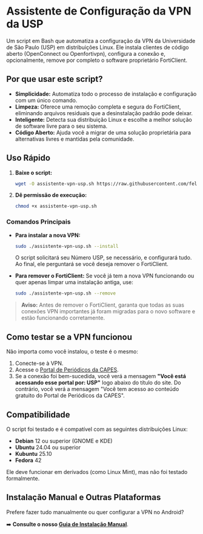 # Assistente de Configuração da VPN da USP

Um script em Bash que automatiza a configuração da VPN da Universidade de São Paulo (USP) em distribuições Linux. Ele instala clientes de código aberto (OpenConnect ou Openfortivpn), configura a conexão e, opcionalmente, remove por completo o software proprietário FortiClient.

## Por que usar este script?

- **Simplicidade:** Automatiza todo o processo de instalação e configuração com um único comando.
- **Limpeza:** Oferece uma remoção completa e segura do FortiClient, eliminando arquivos residuais que a desinstalação padrão pode deixar.
- **Inteligente:** Detecta sua distribuição Linux e escolhe a melhor solução de software livre para o seu sistema.
- **Código Aberto:** Ajuda você a migrar de uma solução proprietária para alternativas livres e mantidas pela comunidade.

## Uso Rápido

1.  **Baixe o script:**
    ```bash
    wget -O assistente-vpn-usp.sh https://raw.githubusercontent.com/felipe-dachshund/assistente-vpn-usp/main/assistente-vpn-usp.sh
    ```

2.  **Dê permissão de execução:**
    ```bash
    chmod +x assistente-vpn-usp.sh
    ```

### Comandos Principais

- **Para instalar a nova VPN:**
    ```bash
    sudo ./assistente-vpn-usp.sh --install
    ```
    O script solicitará seu Número USP, se necessário, e configurará tudo. Ao final, ele perguntará se você deseja remover o FortiClient.

- **Para remover o FortiClient:**
    Se você já tem a nova VPN funcionando ou quer apenas limpar uma instalação antiga, use:
    ```bash
    sudo ./assistente-vpn-usp.sh --remove
    ```

> **Aviso:** Antes de remover o FortiClient, garanta que todas as suas conexões VPN importantes já foram migradas para o novo software e estão funcionando corretamente.

## Como testar se a VPN funcionou

Não importa como você instalou, o teste é o mesmo:
1.  Conecte-se à VPN.
2.  Acesse o [Portal de Periódicos da CAPES](https://www.periodicos.capes.gov.br/).
3.  Se a conexão foi bem-sucedida, você verá a mensagem **"Você está acessando esse portal por: USP"** logo abaixo do título do site. Do contrário, você verá a mensagem "Você tem acesso ao conteúdo gratuito do Portal de Periódicos da CAPES".

## Compatibilidade

O script foi testado e é compatível com as seguintes distribuições Linux:

- **Debian** 12 ou superior (GNOME e KDE)
- **Ubuntu** 24.04 ou superior
- **Kubuntu** 25.10
- **Fedora** 42

Ele deve funcionar em derivados (como Linux Mint), mas não foi testado formalmente.

## Instalação Manual e Outras Plataformas

Prefere fazer tudo manualmente ou quer configurar a VPN no Android?

➡️ **Consulte o nosso [Guia de Instalação Manual](MANUAL.md)**.
